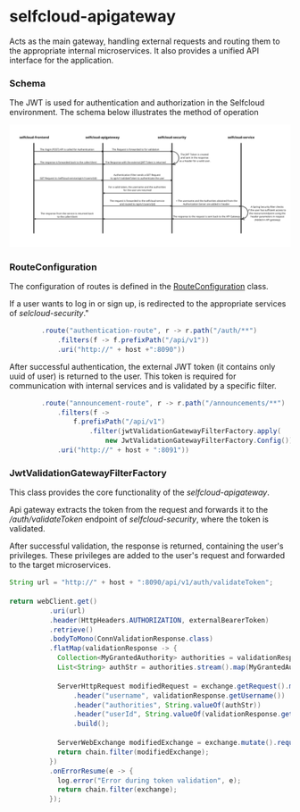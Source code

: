 # selfcloud-apigateway

Acts as the main gateway, handling external requests and routing them to the appropriate internal microservices. It also provides a unified API interface for the application.

### Schema

The JWT is used for authentication and authorization in the Selfcloud environment. The schema below illustrates the method of operation

![image](src/main/resources/authFlowSchema.png)


### RouteConfiguration

The configuration of routes is defined in the [RouteConfiguration](src/main/java/pl/selfcloud/apigateway/config/RouteConfiguration.java) class.

If a user wants to log in or sign up, is redirected to the appropriate services of _selcloud-security_."
```java
        .route("authentication-route", r -> r.path("/auth/**")
            .filters(f -> f.prefixPath("/api/v1"))
            .uri("http://" + host +":8090"))
```
After successful authentication, the external JWT token 
(it contains only uuid of user) 
is returned to the user.
This token is required for communication with internal services 
and is validated by a specific filter.

```java
        .route("announcement-route", r -> r.path("/announcements/**")
            .filters(f ->
                f.prefixPath("/api/v1")
                    .filter(jwtValidationGatewayFilterFactory.apply(
                        new JwtValidationGatewayFilterFactory.Config())))
            .uri("http://" + host + ":8091"))
```

### JwtValidationGatewayFilterFactory

This class provides the core functionality of the _selfcloud-apigateway_.

Api gateway extracts the token from the request and forwards it
to the _/auth/validateToken_ endpoint of _selfcloud-security_,
where the token is validated.

After successful validation, the response is returned,
containing the user's privileges. 
These privileges are added to the user's request and 
forwarded to the target microservices.

```java
String url = "http://" + host + ":8090/api/v1/auth/validateToken";

return webClient.get()
          .uri(url)
          .header(HttpHeaders.AUTHORIZATION, externalBearerToken)
          .retrieve()
          .bodyToMono(ConnValidationResponse.class)
          .flatMap(validationResponse -> {
            Collection<MyGrantedAuthority> authorities = validationResponse.getAuthorities();
            List<String> authStr = authorities.stream().map(MyGrantedAuthority::getAuthority).toList();
            
            ServerHttpRequest modifiedRequest = exchange.getRequest().mutate()
                .header("username", validationResponse.getUsername())
                .header("authorities", String.valueOf(authStr))
                .header("userId", String.valueOf(validationResponse.getUserId()))
                .build();

            ServerWebExchange modifiedExchange = exchange.mutate().request(modifiedRequest).build();
            return chain.filter(modifiedExchange);
          })
          .onErrorResume(e -> {
            log.error("Error during token validation", e);
            return chain.filter(exchange);
          });
```


